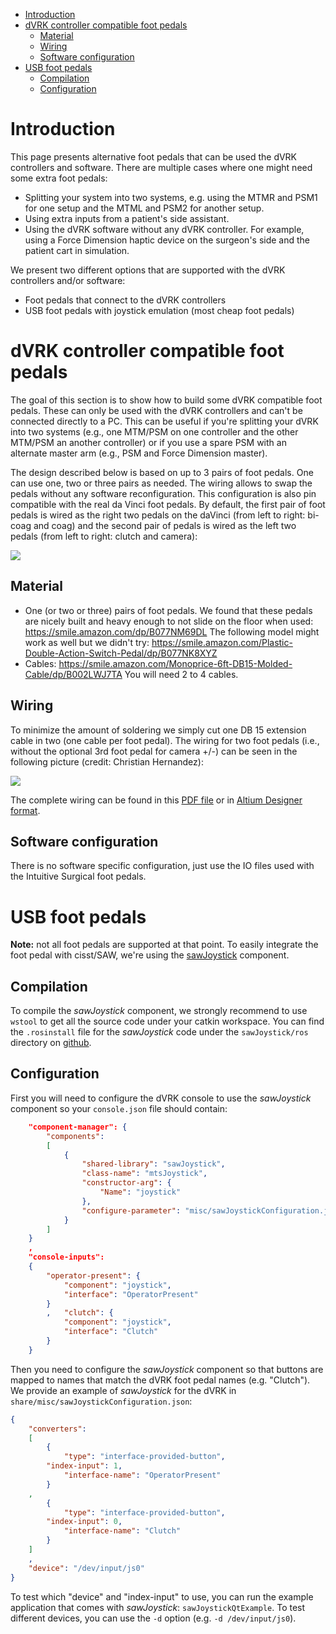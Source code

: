 <!--ts-->
   * [Introduction](#introduction)
   * [dVRK controller compatible foot pedals](#dvrk-controller-compatible-foot-pedals)
      * [Material](#material)
      * [Wiring](#wiring)
      * [Software configuration](#software-configuration)
   * [USB foot pedals](#usb-foot-pedals)
      * [Compilation](#compilation)
      * [Configuration](#configuration)

<!-- Added by: adeguet1, at: 2021-03-16T13:02-04:00 -->

<!--te-->

# Introduction

This page presents alternative foot pedals that can be used the dVRK controllers and software.  There are multiple cases where one might need some extra foot pedals:
* Splitting your system into two systems, e.g. using the MTMR and PSM1 for one setup and the MTML and PSM2 for another setup.
* Using extra inputs from a patient's side assistant.
* Using the dVRK software without any dVRK controller.  For example, using a Force Dimension haptic device on the surgeon's side and the patient cart in simulation.

We present two different options that are supported with the dVRK controllers and/or software:
* Foot pedals that connect to the dVRK controllers
* USB foot pedals with joystick emulation (most cheap foot pedals)

# dVRK controller compatible foot pedals

The goal of this section is to show how to build some dVRK compatible foot pedals.  These can only be used with the dVRK controllers and can't be connected directly to a PC.  This can be useful if you're splitting your dVRK into two systems (e.g., one MTM/PSM on one controller and the other MTM/PSM an another controller) or if you use a spare PSM with an alternate master arm (e.g., PSM and Force Dimension master).

The design described below is based on up to 3 pairs of foot pedals.  One can use one, two or three pairs as needed.  The wiring allows to swap the pedals without any software reconfiguration.  This configuration is also pin compatible with the real da Vinci foot pedals.  By default, the first pair of foot pedals is wired as the right two pedals on the daVinci (from left to right: bi-coag and coag) and the second pair of pedals is wired as the left two pedals (from left to right: clutch and camera):

   ![](/jhu-dvrk/sawIntuitiveResearchKit/wiki/assets/foot/dVRK-foot-pedals.jpg)

## Material

 * One (or two or three) pairs of foot pedals.  We found that these pedals are nicely built and heavy enough to not slide on the floor when used: https://smile.amazon.com/dp/B077NM69DL   The following model might work as well but we didn't try: https://smile.amazon.com/Plastic-Double-Action-Switch-Pedal/dp/B077NK8XYZ
 * Cables: https://smile.amazon.com/Monoprice-6ft-DB15-Molded-Cable/dp/B002LWJ7TA  You will need 2 to 4 cables.

## Wiring

To minimize the amount of soldering we simply cut one DB 15 extension cable in two (one cable per foot pedal).  The wiring for two foot pedals (i.e., without the optional 3rd foot pedal for camera +/-) can be seen in the following picture (credit: Christian Hernandez):

   ![](/jhu-dvrk/sawIntuitiveResearchKit/wiki/assets/foot/dVRK-foot-pedal-wiring.jpg)

The complete wiring can be found in this [PDF file](/jhu-dvrk/sawIntuitiveResearchKit/wiki/assets/foot/dVRK-foot-pedal-wiring.pdf) or in [Altium Designer format](/jhu-dvrk/sawIntuitiveResearchKit/wiki/assets/foot/Footpedal-Wiring.SchDoc).

## Software configuration

There is no software specific configuration, just use the IO files used with the Intuitive Surgical foot pedals.

# USB foot pedals

**Note:** not all foot pedals are supported at that point.  To easily integrate the foot pedal with cisst/SAW, we're using the [sawJoystick](https://github.com/jhu-saw/sawJoystick) component.

## Compilation

To compile the *sawJoystick* component, we strongly recommend to use `wstool` to get all the source code under your catkin workspace.  You can find the `.rosinstall` file for the *sawJoystick* code under the `sawJoystick/ros` directory on [github](https://github.com/jhu-saw/sawJoystick).
 
## Configuration

First you will need to configure the dVRK console to use the *sawJoystick* component so your `console.json` file should contain:
```json
    "component-manager": {
        "components":
        [
            {
                "shared-library": "sawJoystick",
                "class-name": "mtsJoystick",
                "constructor-arg": {
                    "Name": "joystick"
                },
                "configure-parameter": "misc/sawJoystickConfiguration.json"
            }
        ]
    }
    ,
    "console-inputs":
    {
        "operator-present": {
            "component": "joystick",
            "interface": "OperatorPresent"
        }
        ,   "clutch": {
            "component": "joystick",
            "interface": "Clutch"
        }
    }
```

Then you need to configure the *sawJoystick* component so that buttons are mapped to names that match the dVRK foot pedal names (e.g. "Clutch").  We provide an example of *sawJoystick* for the dVRK in `share/misc/sawJoystickConfiguration.json`:
```json
{
    "converters":
    [
        {
            "type": "interface-provided-button",
	    "index-input": 1,
            "interface-name": "OperatorPresent"
        }
	,
        {
            "type": "interface-provided-button",
	    "index-input": 0,
            "interface-name": "Clutch"
        }
    ]
    ,
    "device": "/dev/input/js0"
}
```  

To test which "device" and "index-input" to use, you can run the example application that comes with *sawJoystick*: `sawJoystickQtExample`.  To test different devices, you can use the `-d` option (e.g. `-d /dev/input/js0`).